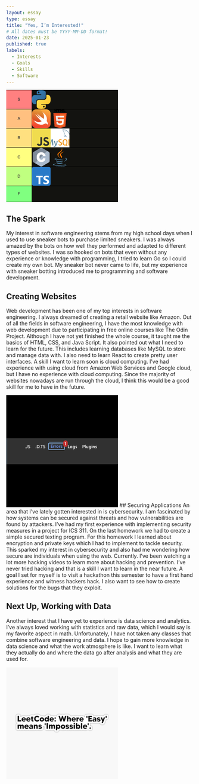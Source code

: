 ```yaml
---
layout: essay
type: essay
title: "Yes, I’m Interested!"
# All dates must be YYYY-MM-DD format!
date: 2025-01-23
published: true
labels:
  - Interests
  - Goals
  - Skills
  - Software
---
```



<img src="https://github.com/dominic-isaac-molina/dominic-isaac-molina.github.io/blob/d0bea6e9bd034e5cae7e6174ef2cc4174fe96c92/img/Teirlists.png?raw=true" alt="image alt" width="300" height="300">


## The Spark

My interest in software engineering stems from my high school days when I used to use sneaker bots to purchase limited sneakers. I was always amazed by the bots on how well they performed and adapted to different types of websites. I was so hooked on bots that even without any experience or knowledge with programming, I tried to learn Go so I could create my own bot. My sneaker bot never came to life, but my experience with sneaker botting introduced me to programming and software development. 

## Creating Websites
Web development has been one of my top interests in software engineering. I always dreamed of creating a retail website like Amazon. Out of all the fields in software engineering, I have the most knowledge with web development due to participating in free online courses like The Odin Project. Although I have not yet finished the whole course, it taught me the basics of HTML, CSS, and Java Script. It also pointed out what I need to learn for the future. This includes learning databases like MySQL to store and manage data with. I also need to learn React to create pretty user interfaces. A skill I want to learn soon is cloud computing. I’ve had experience with using cloud from Amazon Web Services and Google cloud, but I have no experience with cloud computing. Since the majority of websites nowadays are run through the cloud, I think this would be a good skill for me to have in the future.


<img src="https://github.com/dominic-isaac-molina/dominic-isaac-molina.github.io/blob/main/img/errorimage.png?raw=true" alt="image alt" width="300" height="300">
## Securing Applications
An area that I’ve lately gotten interested in is cybersecurity. I am fascinated by how systems can be secured against threats and how vulnerabilities are found by attackers.
I’ve had my first experience with implementing security measures in a project for ICS 311. On the last homework we had to create a simple secured texting program. For this homework I learned about encryption and private keys which I had to implement to tackle security. This sparked my interest in cybersecurity and also had me wondering how secure are individuals when using the web. Currently. I’ve been watching a lot more hacking videos to learn more about hacking and prevention. I’ve never tried hacking and that is a skill I want to learn in the near future. A goal I set for myself is to visit a hackathon this semester to have a first hand experience and witness hackers hack. I also want to see how to create solutions for the bugs that they exploit. 



## Next Up, Working with Data
Another interest that I have yet to experience is data science and analytics. I’ve always loved working with statistics and raw data, which I would say is my favorite aspect in math. Unfortunately, I have not taken any classes that combine software engineering and data. I hope to gain more knowledge in data science and what the work atmosphere is like. I want to learn what they actually do and where the data go after analysis and what they are used for. 




<img src="https://github.com/dominic-isaac-molina/dominic-isaac-molina.github.io/blob/main/img/Leetcode.png?raw=true" alt="image alt" width="300" height="300">

